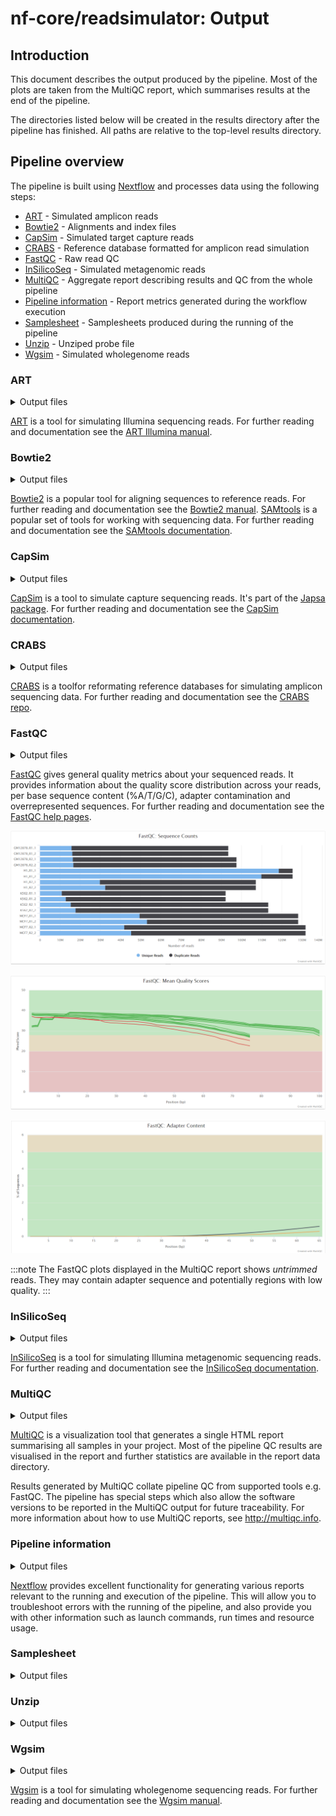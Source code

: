 # nf-core/readsimulator: Output

## Introduction

This document describes the output produced by the pipeline. Most of the plots are taken from the MultiQC report, which summarises results at the end of the pipeline.

The directories listed below will be created in the results directory after the pipeline has finished. All paths are relative to the top-level results directory.

## Pipeline overview

The pipeline is built using [Nextflow](https://www.nextflow.io/) and processes data using the following steps:

- [ART](#art) - Simulated amplicon reads
- [Bowtie2](#bowtie2) - Alignments and index files
- [CapSim](#capsim) - Simulated target capture reads
- [CRABS](#crabs) - Reference database formatted for amplicon read simulation
- [FastQC](#fastqc) - Raw read QC
- [InSilicoSeq](#insilicoseq) - Simulated metagenomic reads
- [MultiQC](#multiqc) - Aggregate report describing results and QC from the whole pipeline
- [Pipeline information](#pipeline-information) - Report metrics generated during the workflow execution
- [Samplesheet](#samplesheet) - Samplesheets produced during the running of the pipeline
- [Unzip](#unzip) - Unziped probe file
- [Wgsim](#wgsim) - Simulated wholegenome reads

### ART

<details markdown="1">
<summary>Output files</summary>

- `art_illumina/`
  - `*1.fq.gz`: Read 1 files simulating Illumina reads. The prefix will be the sample name found in the samplesheet.
  - `*2.fq.gz`: Read 2 files simulating Illumina reads. The prefix will be the sample name found in the samplesheet.

</details>

[ART](https://www.niehs.nih.gov/research/resources/software/biostatistics/art/index.cfm) is a tool for simulating Illumina sequencing reads. For further reading and documentation see the [ART Illumina manual](https://manpages.debian.org/testing/art-nextgen-simulation-tools/art_illumina.1.en.html).

### Bowtie2

<details markdown="1">
<summary>Output files</summary>

- `bowtie2/`
  - `bowtie2/`
    - `*.bt2`: Bowtie2 index files.
  - `*.bam`: BAM file produced from aligning with Bowtie2.
  - `*.bowtie2.log`: Log file containing alignment information.
  - `*.bai`: Index file produced with SAMtools.

</details>

[Bowtie2](https://www.nature.com/articles/nmeth.1923) is a popular tool for aligning sequences to reference reads. For further reading and documentation see the [Bowtie2 manual](https://bowtie-bio.sourceforge.net/bowtie2/manual.shtml).
[SAMtools](https://academic.oup.com/gigascience/article/10/2/giab008/6137722?login=false) is a popular set of tools for working with sequencing data. For further reading and documentation see the [SAMtools documentation](http://www.htslib.org/doc/).

### CapSim

<details markdown="1">
<summary>Output files</summary>

- `capsim_illumina/`
  - `*_1.fastq.gz`: Read 1 files simulating Illumina reads. The prefix will be the sample name found in the samplesheet.
  - `*_2.fastq.gz`: Read 2 files simulating Illumina reads. The prefix will be the sample name found in the samplesheet.
- `capsim_pacbio/`
  - `*_1.fastq.gz`: Read 1 files simulating PacBio reads. The prefix will be the sample name found in the samplesheet.
  - `*_1.fastq.gz`: Read 2 files simulating PacBio reads. The prefix will be the sample name found in the samplesheet.

</details>

[CapSim](https://academic.oup.com/bioinformatics/article/34/5/873/4575140) is a tool to simulate capture sequencing reads. It's part of the [Japsa package](https://japsa.readthedocs.io/en/latest/). For further reading and documentation see the [CapSim documentation](https://japsa.readthedocs.io/en/latest/tools/jsa.sim.capsim.html).

### CRABS

<details markdown="1">
<summary>Output files</summary>

- `crabs_dbdownload/`
  - `*.fa`: Reference fasta file.
- `crabs_dbimport/`
  - `*.fa`: Reference fasta file.
- `crabs_insilicopcr/`
  - `*.fa`: Reference fasta file for simulating amplicon data.

</details>

[CRABS](https://onlinelibrary.wiley.com/doi/10.1111/1755-0998.13741) is a toolfor reformating reference databases for simulating amplicon sequencing data. For further reading and documentation see the [CRABS repo](https://github.com/gjeunen/reference_database_creator).

### FastQC

<details markdown="1">
<summary>Output files</summary>

- `fastqc/`
  - `*_fastqc.html`: FastQC report containing quality metrics.
  - `*_fastqc.zip`: Zip archive containing the FastQC report, tab-delimited data file and plot images.

</details>

[FastQC](http://www.bioinformatics.babraham.ac.uk/projects/fastqc/) gives general quality metrics about your sequenced reads. It provides information about the quality score distribution across your reads, per base sequence content (%A/T/G/C), adapter contamination and overrepresented sequences. For further reading and documentation see the [FastQC help pages](http://www.bioinformatics.babraham.ac.uk/projects/fastqc/Help/).

![MultiQC - FastQC sequence counts plot](images/mqc_fastqc_counts.png)

![MultiQC - FastQC mean quality scores plot](images/mqc_fastqc_quality.png)

![MultiQC - FastQC adapter content plot](images/mqc_fastqc_adapter.png)

:::note
The FastQC plots displayed in the MultiQC report shows _untrimmed_ reads. They may contain adapter sequence and potentially regions with low quality.
:::

### InSilicoSeq

<details markdown="1">
<summary>Output files</summary>

- `insilicoseq/`
  - `*R1.fastq.gz`: Read 1 files simulating Illumina metagenomic reads. The prefix will be the sample name found in the samplesheet.
  - `*R2.fastq.gz`: Read 2 files simulating Illumina metagenomic reads. The prefix will be the sample name found in the samplesheet.

</details>

[InSilicoSeq](https://academic.oup.com/bioinformatics/article/35/3/521/5055123) is a tool for simulating Illumina metagenomic sequencing reads. For further reading and documentation see the [InSilicoSeq documentation](https://insilicoseq.readthedocs.io/en/latest/).

### MultiQC

<details markdown="1">
<summary>Output files</summary>

- `multiqc/`
  - `multiqc_report.html`: a standalone HTML file that can be viewed in your web browser.
  - `multiqc_data/`: directory containing parsed statistics from the different tools used in the pipeline.
  - `multiqc_plots/`: directory containing static images from the report in various formats.

</details>

[MultiQC](http://multiqc.info) is a visualization tool that generates a single HTML report summarising all samples in your project. Most of the pipeline QC results are visualised in the report and further statistics are available in the report data directory.

Results generated by MultiQC collate pipeline QC from supported tools e.g. FastQC. The pipeline has special steps which also allow the software versions to be reported in the MultiQC output for future traceability. For more information about how to use MultiQC reports, see <http://multiqc.info>.

### Pipeline information

<details markdown="1">
<summary>Output files</summary>

- `pipeline_info/`
  - Reports generated by Nextflow: `execution_report.html`, `execution_timeline.html`, `execution_trace.txt` and `pipeline_dag.dot`/`pipeline_dag.svg`.
  - Reports generated by the pipeline: `pipeline_report.html`, `pipeline_report.txt` and `software_versions.yml`. The `pipeline_report*` files will only be present if the `--email` / `--email_on_fail` parameter's are used when running the pipeline.
  - Reformatted samplesheet files used as input to the pipeline: `samplesheet.valid.csv`.
  - Parameters used by the pipeline run: `params.json`.

</details>

[Nextflow](https://www.nextflow.io/docs/latest/tracing.html) provides excellent functionality for generating various reports relevant to the running and execution of the pipeline. This will allow you to troubleshoot errors with the running of the pipeline, and also provide you with other information such as launch commands, run times and resource usage.

### Samplesheet

<details markdown="1">
<summary>Output files</summary>

- `samplesheet/`
  - `*.csv`: Samplesheets with all samples.
- `samplesheet_individual_samples/`
  - `*.csv`: Samplesheets for each individual sample.

</details>

### Unzip

<details markdown="1">
<summary>Output files</summary>

- `probes/`
  - `unziped/`
    - `*.fasta`: Probe file downloaded if custom probe hasn't been provided with `--probe_fasta` parameter.

</details>

### Wgsim

<details markdown="1">
<summary>Output files</summary>

- `wgsim/`
  - `*R1.fq.gz`: Read 1 files simulating wholegenome reads. The prefix will be the sample name found in the samplesheet.
  - `*R2.fq.gz`: Read 2 files simulating wholegenome reads. The prefix will be the sample name found in the samplesheet.

</details>

[Wgsim](https://github.com/lh3/wgsim) is a tool for simulating wholegenome sequencing reads. For further reading and documentation see the [Wgsim manual](<https://www.venea.net/man/wgsim(1)>).
